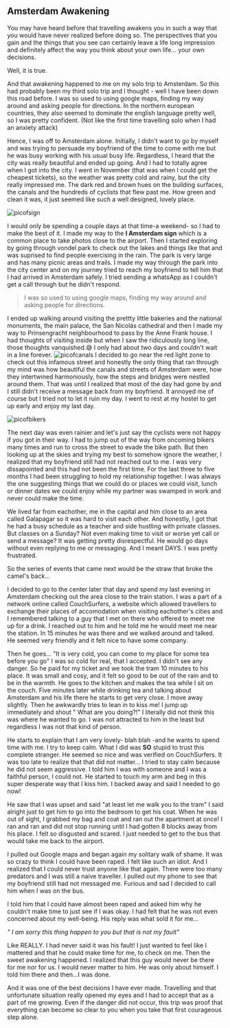 ## Amsterdam Awakening

You may have heard before that travelling awakens you in such a way that you would have never realized before doing so. The perspectives that you gain and the things that you see can certainly leave a life long impression and definitely affect the way you think about your own life... your own decisions.

Well, it is true.

And that awakening happened to me on my solo trip to Amsterdam. So this had probably been my third solo trip and I thought - well I have been down this road before. I was so used to using google maps, finding my way around and asking people for directions. In the northern european countries, they also seemed to dominate the english language pretty well, so I was pretty confident. (Not like the first time travelling solo when I had an anxiety attack)

Hence, I was off to Amsterdam alone. Initially, I didn't want to go by myself and was trying to persuade my boyfriend of the time to come with me but he was busy working with his usual busy life. Regardless, I heard that the city was really beautiful and ended up going. And I had to totally agree when I got into the city. I went in November (that was when I could get the cheapest tickets), so the weather was pretty cold and rainy, but the city really impressed me. The dark red and brown hues on the building surfaces, the canals and the hundreds of cyclists that flew past me. How green and clean it was, it just seemed like such a well designed, lovely place.

![picofsign](/img/amsterdamsign.png)

I would only be spending a couple days at that time-a weekend- so I had to make the best of it.
I made my way to the **I Amsterdam sign** which is a common place to take photos close to the airport. Then I started exploring by going through vondel park to check out the lakes and things like that and was suprised to find people exercising in the rain. The park is very large and has many picnic areas and trails. I made my way through the park into the city center and on my journey tried to reach my boyfriend to tell him that I had arrived in Amsterdam safely. I tried sending a whatsApp as I couldn't get a call through but he didn't respond.

> I was so used to using google maps, finding my way around and asking people for directions.

I ended up walking around visiting the prettty little bakeries and the national monuments, the main palace, the San Nicolás cathedral and then I made my way to Prinsengracht neighbourhood to pass by the Anne Frank house. I had thoughts of visiting inside but when I saw the ridiculously long line, those thoughts vanquished.😅 I only had about two days and couldn't wait in a line forever.
![picofcanals](/img/amsterdamcanal.png)
I decided to go near the red light zone to check out this infamous street and honestly the only thing that ran through my mind was how beautiful the canals and streets of Amsterdam were, how they intertwined harmoniously, how the steps and bridges were nestled around them. That was until I realized that most of the day had gone by and I still didn't receive a message back from my boyfriend. It annoyed me of course but I tried not to let it ruin my day. I went to rest at my hostel to get up early and enjoy my last day.

![picofbikers](/img/bikesamsterdam.png)

The next day was even rainier and let's just say the cyclists were not happy if you got in their way. I had to jump out of the way from oncoming bikers many times and run to cross the street to evade the bike path. But then looking up at the skies and trying my best to somehow ignore the weather, I realized that my boyfriend still had not reached out to me. I was very dissapointed and this had not been the first time. For the last three to five months I had been struggling to hold my relationship together. I was always the one suggesting things that we could do or places we could visit, lunch or dinner dates we could enjoy while my partner was swamped in work and never could make the time.

We lived far from eachother, me in the capital and him close to an area called Galapagar so it was hard to visit each other. And honestly, I got that he had a busy schedule as a teacher and side hustling with private classes. But classes on a Sunday? Not even making time to visit or worse yet call or send a message? It was getting pretty disrespectful. He would go days without even replying to me or messaging. And I meant DAYS.
I was pretty frustrated.

So the series of events that came next would be the straw that broke the camel's back...

I decided to go to the center later that day and spend my last evening in Amsterdam checking out the area close to the train station. I was a part of a network online called CouchSurfers, a website which allowed travellers to exchange their places of accomodation when visiting eachother's cities and I remembered talking to a guy that I met on there who offered to meet me up for a drink. I reached out to him and he told me he would meet me near the station. In 15 minutes he was there and we walked around and talked. He seemed very friendly and it felt nice to have some company.

Then he goes... "It is very cold, you can come to my place for some tea before you go" I was so cold for real, that I accepted. I didn't see any danger. So he paid for my ticket and we took the tram 10 minutes to his place. It was small and cosy, and it felt so good to be out of the rain and to be in the warmth. He goes to the kitchen and makes the tea while I sit on the couch. Five minutes later while drinking tea and talking about Amsterdam and his life there he starts to get very close. I move away slightly. Then he awkwardly tries to lean in to kiss me! I jump up immediately and shout " What are you doing?!" I literally did not think this was where he wanted to go. I was not attracted to him in the least but regardless I was not that kind of person.

He starts to explain that I am very lovely- blah blah -and he wants to spend time with me. I try to keep calm. What I did was **SO** stupid to trust this complete stranger. He seemed so nice and was verified on CouchSurfers. It was too late to realize that that did not matter...
I tried to stay calm because he did not seem aggressive. I told him I was with someone and I was a faithful person, I could not. He started to touch my arm and beg in this super desperate way that I kiss him. I backed away and said I needed to go now!

He saw that I was upset and said "at least let me walk you to the tram"
I said alright just to get him to go into the bedroom to get his coat. When he was out of sight, I grabbed my bag and coat and ran out the apartment at once! I ran and ran and did not stop running until I had gotten 8 blocks away from his place.
I felt so disgusted and scared. I just needed to get to the bus that would take me back to the airport.

I pulled out Google maps and began again my solitary walk of shame.
It was so crazy to think I could have been raped. I felt like such an idiot. And I realized that I could never trust anyone like that again. There were too many predators and I was still a naive traveller. I pulled out my phone to see that my boyfriend still had not messaged me.
Furious and sad I decided to call him when I was on the bus.

I told him that I could have almost been raped and asked him why he couldn't make time to just see if I was okay. I had felt that he was not even concerned about my well-being. His reply was what sold it for me...

_" I am sorry this thing happen to you but that is not my fault"_

Like REALLY. I had never said it was his fault! I just wanted to feel like I mattered and that he could make time for me, to check on me. Then the sweet awakening happened. I realized that this guy would never be there for me nor for us. I would never matter to him. He was only about himself. I told him there and then...I was done.

And it was one of the best decisions I have ever made. Travelling and that unfortunate situation really opened my eyes and I had to accept that as a part of me growing. Even if the danger did not occur, this trip was proof that everything can become so clear to you when you take that first courageous step alone.
